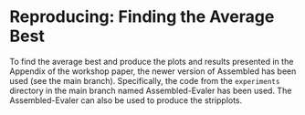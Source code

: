 # Reproducing: Finding the Average Best 
To find the average best and produce the plots and results presented in the Appendix of the workshop paper, the newer 
version of Assembled has been used (see the main branch). 
Specifically, the code from the `experiments` directory in the main branch named Assembled-Evaler has been used. 
The Assembled-Evaler can also be used to produce the stripplots.